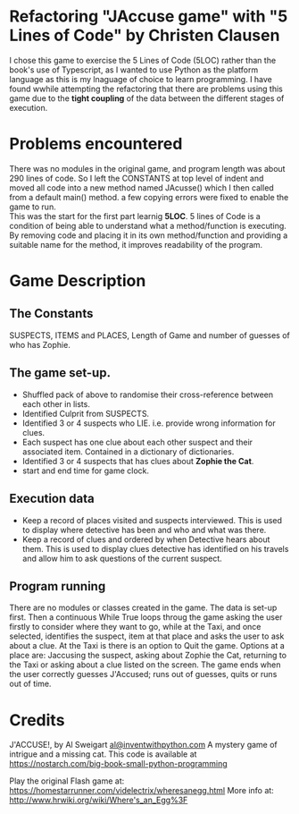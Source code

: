 # Refactoring "JAccuse game" with "5 Lines of Code" by Christen Clausen
I chose this game to exercise the 5 Lines of Code (5LOC) rather than the book's use of Typescript, as I wanted to use Python as the platform language as this is my lnaguage of choice to learn programming.  I have found wwhile attempting the refactoring that there are problems using this game due to the __tight coupling__ of the data between the different stages of execution.  

# Problems encountered
There was no modules in the original game, and program length was about 290 lines of code.  So I left the CONSTANTS at top level of indent and moved all code into a new method named JAcusse() which I then called from a default main() method.  a few copying errors were fixed to enable the game to run.  
This was the start for the first part learnig __5LOC__. 
5 lines of Code is a condition of being able to understand what a method/function is executing. By removing code and placing it in its own method/function and providing a suitable name for the method, it improves readability of the program.

# Game Description
## The Constants 
SUSPECTS, ITEMS and PLACES, Length of Game and number of guesses of who has Zophie.
## The game set-up. 
* Shuffled pack of above to randomise their cross-reference between each other in lists.  
* Identified Culprit from SUSPECTS.  
* Identified 3 or 4 suspects who LIE. i.e. provide wrong information for clues.  
* Each suspect has one clue about each other suspect and their associated item. Contained in a dictionary of dictionaries.  
* Identified 3 or 4 suspects that has clues about __Zophie the Cat__.  
* start and end time for game clock.
## Execution data
* Keep a record of places visited and suspects interviewed.  This is used to display where detective has been and who and what was there.
* Keep a record of clues and ordered by when Detective hears about them. This is used to display clues detective has identified on his travels and allow him to ask questions of the current suspect.

## Program running
There are no modules or classes created in the game. The data is set-up first. Then a continuous While True loops throug the game asking the user firstly to consider where they want to go, while at the Taxi, and once selected, identifies the suspect, item at that place and asks the user to ask about a clue. 
At the Taxi is there is an option to Quit the game. 
Options at a place are: Jaccusing the suspect, asking about Zophie the Cat, returning to the Taxi or asking about a clue listed on the screen.
The game ends when the user correctly guesses J'Accused; runs out of guesses, quits or runs out of time.

# Credits
J'ACCUSE!, by Al Sweigart al@inventwithpython.com
A mystery game of intrigue and a missing cat.
This code is available at https://nostarch.com/big-book-small-python-programming

Play the original Flash game at:
https://homestarrunner.com/videlectrix/wheresanegg.html
More info at: http://www.hrwiki.org/wiki/Where's_an_Egg%3F
